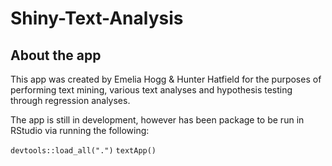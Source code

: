 # Shiny-Text-Analysis


## About the app

This app was created by Emelia Hogg & Hunter Hatfield for the purposes of performing text mining, various text analyses and hypothesis testing through regression analyses. 

The app is still in development, however has been package to be run in RStudio via running the following:

`devtools::load_all(".")`
`textApp()`

